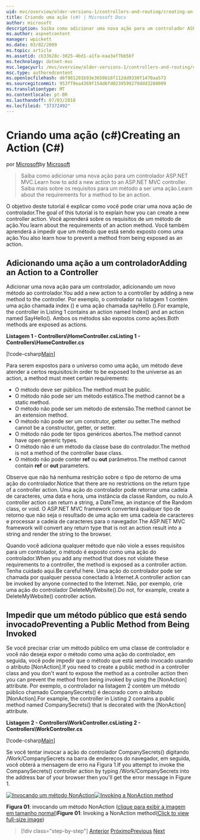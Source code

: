 ```yaml
---
uid: mvc/overview/older-versions-1/controllers-and-routing/creating-an-action-cs
title: Criando uma ação (c#) | Microsoft Docs
author: microsoft
description: Saiba como adicionar uma nova ação para um controlador ASP.NET MVC. Saiba mais sobre os requisitos para um método a ser uma ação.
ms.author: aspnetcontent
manager: wpickett
ms.date: 03/02/2009
ms.topic: article
ms.assetid: cb33b28c-3025-4bd1-a1fa-eaa3af7bb56f
ms.technology: dotnet-mvc
msc.legacyurl: /mvc/overview/older-versions-1/controllers-and-routing/creating-an-action-cs
msc.type: authoredcontent
ms.openlocfilehash: d6f981201b93e3650b18f112dd9330f1470aa573
ms.sourcegitcommit: 953ff9ea4369f154d6fd0239599279ddd3280009
ms.translationtype: MT
ms.contentlocale: pt-BR
ms.lasthandoff: 07/03/2018
ms.locfileid: "37372492"
---
```

<a name="creating-an-action-c"></a><span data-ttu-id="f71c4-104">Criando uma ação (c#)</span><span class="sxs-lookup"><span data-stu-id="f71c4-104">Creating an Action (C#)</span></span>
====================
<span data-ttu-id="f71c4-105">por [Microsoft](https://github.com/microsoft)</span><span class="sxs-lookup"><span data-stu-id="f71c4-105">by [Microsoft](https://github.com/microsoft)</span></span>

> <span data-ttu-id="f71c4-106">Saiba como adicionar uma nova ação para um controlador ASP.NET MVC.</span><span class="sxs-lookup"><span data-stu-id="f71c4-106">Learn how to add a new action to an ASP.NET MVC controller.</span></span> <span data-ttu-id="f71c4-107">Saiba mais sobre os requisitos para um método a ser uma ação.</span><span class="sxs-lookup"><span data-stu-id="f71c4-107">Learn about the requirements for a method to be an action.</span></span>


<span data-ttu-id="f71c4-108">O objetivo deste tutorial é explicar como você pode criar uma nova ação de controlador.</span><span class="sxs-lookup"><span data-stu-id="f71c4-108">The goal of this tutorial is to explain how you can create a new controller action.</span></span> <span data-ttu-id="f71c4-109">Você aprenderá sobre os requisitos de um método de ação.</span><span class="sxs-lookup"><span data-stu-id="f71c4-109">You learn about the requirements of an action method.</span></span> <span data-ttu-id="f71c4-110">Você também aprenderá a impedir que um método que está sendo exposto como uma ação.</span><span class="sxs-lookup"><span data-stu-id="f71c4-110">You also learn how to prevent a method from being exposed as an action.</span></span>

## <a name="adding-an-action-to-a-controller"></a><span data-ttu-id="f71c4-111">Adicionando uma ação a um controlador</span><span class="sxs-lookup"><span data-stu-id="f71c4-111">Adding an Action to a Controller</span></span>

<span data-ttu-id="f71c4-112">Adicionar uma nova ação para um controlador, adicionando um novo método ao controlador.</span><span class="sxs-lookup"><span data-stu-id="f71c4-112">You add a new action to a controller by adding a new method to the controller.</span></span> <span data-ttu-id="f71c4-113">Por exemplo, o controlador na listagem 1 contém uma ação chamada index () e uma ação chamada sayHello ().</span><span class="sxs-lookup"><span data-stu-id="f71c4-113">For example, the controller in Listing 1 contains an action named Index() and an action named SayHello().</span></span> <span data-ttu-id="f71c4-114">Ambos os métodos são expostos como ações.</span><span class="sxs-lookup"><span data-stu-id="f71c4-114">Both methods are exposed as actions.</span></span>

<span data-ttu-id="f71c4-115">**Listagem 1 - Controllers\HomeController.cs**</span><span class="sxs-lookup"><span data-stu-id="f71c4-115">**Listing 1 - Controllers\HomeController.cs**</span></span>

[!code-csharp[Main](creating-an-action-cs/samples/sample1.cs)]

<span data-ttu-id="f71c4-116">Para serem expostos para o universo como uma ação, um método deve atender a certos requisitos:</span><span class="sxs-lookup"><span data-stu-id="f71c4-116">In order to be exposed to the universe as an action, a method must meet certain requirements:</span></span>

- <span data-ttu-id="f71c4-117">O método deve ser público.</span><span class="sxs-lookup"><span data-stu-id="f71c4-117">The method must be public.</span></span>
- <span data-ttu-id="f71c4-118">O método não pode ser um método estático.</span><span class="sxs-lookup"><span data-stu-id="f71c4-118">The method cannot be a static method.</span></span>
- <span data-ttu-id="f71c4-119">O método não pode ser um método de extensão.</span><span class="sxs-lookup"><span data-stu-id="f71c4-119">The method cannot be an extension method.</span></span>
- <span data-ttu-id="f71c4-120">O método não pode ser um construtor, getter ou setter.</span><span class="sxs-lookup"><span data-stu-id="f71c4-120">The method cannot be a constructor, getter, or setter.</span></span>
- <span data-ttu-id="f71c4-121">O método não pode ter tipos genéricos abertos.</span><span class="sxs-lookup"><span data-stu-id="f71c4-121">The method cannot have open generic types.</span></span>
- <span data-ttu-id="f71c4-122">O método não é um método da classe base do controlador.</span><span class="sxs-lookup"><span data-stu-id="f71c4-122">The method is not a method of the controller base class.</span></span>
- <span data-ttu-id="f71c4-123">O método não pode conter **ref** ou **out** parâmetros.</span><span class="sxs-lookup"><span data-stu-id="f71c4-123">The method cannot contain **ref** or **out** parameters.</span></span>

<span data-ttu-id="f71c4-124">Observe que não há nenhuma restrição sobre o tipo de retorno de uma ação do controlador.</span><span class="sxs-lookup"><span data-stu-id="f71c4-124">Notice that there are no restrictions on the return type of a controller action.</span></span> <span data-ttu-id="f71c4-125">Uma ação do controlador pode retornar uma cadeia de caracteres, uma data e hora, uma instância da classe Random, ou nulo.</span><span class="sxs-lookup"><span data-stu-id="f71c4-125">A controller action can return a string, a DateTime, an instance of the Random class, or void.</span></span> <span data-ttu-id="f71c4-126">O ASP.NET MVC framework converterá qualquer tipo de retorno que não seja o resultado de uma ação em uma cadeia de caracteres e processar a cadeia de caracteres para o navegador.</span><span class="sxs-lookup"><span data-stu-id="f71c4-126">The ASP.NET MVC framework will convert any return type that is not an action result into a string and render the string to the browser.</span></span>

<span data-ttu-id="f71c4-127">Quando você adiciona qualquer método que não viole a esses requisitos para um controlador, o método é exposto como uma ação do controlador.</span><span class="sxs-lookup"><span data-stu-id="f71c4-127">When you add any method that does not violate these requirements to a controller, the method is exposed as a controller action.</span></span> <span data-ttu-id="f71c4-128">Tenha cuidado aqui.</span><span class="sxs-lookup"><span data-stu-id="f71c4-128">Be careful here.</span></span> <span data-ttu-id="f71c4-129">Uma ação do controlador pode ser chamada por qualquer pessoa conectado à Internet.</span><span class="sxs-lookup"><span data-stu-id="f71c4-129">A controller action can be invoked by anyone connected to the Internet.</span></span> <span data-ttu-id="f71c4-130">Não, por exemplo, crie uma ação do controlador DeleteMyWebsite().</span><span class="sxs-lookup"><span data-stu-id="f71c4-130">Do not, for example, create a DeleteMyWebsite() controller action.</span></span>

## <a name="preventing-a-public-method-from-being-invoked"></a><span data-ttu-id="f71c4-131">Impedir que um método público que está sendo invocado</span><span class="sxs-lookup"><span data-stu-id="f71c4-131">Preventing a Public Method from Being Invoked</span></span>

<span data-ttu-id="f71c4-132">Se você precisar criar um método público em uma classe de controlador e você não deseja expor o método como uma ação do controlador, em seguida, você pode impedir que o método que está sendo invocado usando o atributo [NonAction].</span><span class="sxs-lookup"><span data-stu-id="f71c4-132">If you need to create a public method in a controller class and you don't want to expose the method as a controller action then you can prevent the method from being invoked by using the [NonAction] attribute.</span></span> <span data-ttu-id="f71c4-133">Por exemplo, o controlador na listagem 2 contém um método público chamado CompanySecrets() é decorado com o atributo [NonAction].</span><span class="sxs-lookup"><span data-stu-id="f71c4-133">For example, the controller in Listing 2 contains a public method named CompanySecrets() that is decorated with the [NonAction] attribute.</span></span>

<span data-ttu-id="f71c4-134">**Listagem 2 - Controllers\WorkController.cs**</span><span class="sxs-lookup"><span data-stu-id="f71c4-134">**Listing 2 - Controllers\WorkController.cs**</span></span>

[!code-csharp[Main](creating-an-action-cs/samples/sample2.cs)]

<span data-ttu-id="f71c4-135">Se você tentar invocar a ação do controlador CompanySecrets() digitando /Work/CompanySecrets na barra de endereços do navegador, em seguida, você obterá a mensagem de erro na Figura 1.</span><span class="sxs-lookup"><span data-stu-id="f71c4-135">If you attempt to invoke the CompanySecrets() controller action by typing /Work/CompanySecrets into the address bar of your browser then you'll get the error message in Figure 1.</span></span>


<span data-ttu-id="f71c4-136">[![Invocando um método NonAction](creating-an-action-cs/_static/image1.jpg)](creating-an-action-cs/_static/image1.png)</span><span class="sxs-lookup"><span data-stu-id="f71c4-136">[![Invoking a NonAction method](creating-an-action-cs/_static/image1.jpg)](creating-an-action-cs/_static/image1.png)</span></span>

<span data-ttu-id="f71c4-137">**Figura 01**: invocando um método NonAction ([clique para exibir a imagem em tamanho normal](creating-an-action-cs/_static/image2.png))</span><span class="sxs-lookup"><span data-stu-id="f71c4-137">**Figure 01**: Invoking a NonAction method([Click to view full-size image](creating-an-action-cs/_static/image2.png))</span></span>

> [!div class="step-by-step"]
> <span data-ttu-id="f71c4-138">[Anterior](creating-a-controller-cs.md)
> [Próximo](asp-net-mvc-routing-overview-vb.md)</span><span class="sxs-lookup"><span data-stu-id="f71c4-138">[Previous](creating-a-controller-cs.md)
[Next](asp-net-mvc-routing-overview-vb.md)</span></span>
